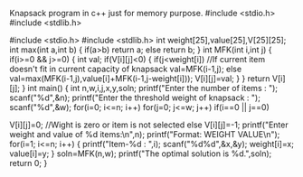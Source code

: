Knapsack program in c++ just for memory purpose.
#include <stdio.h>
#include <stdlib.h>

#include <stdio.h>
#include <stdlib.h>
int weight[25],value[25],V[25][25];
int max(int a,int b)
{
if(a>b)
return a;
else
return b;
}
int MFK(int i,int j)
{
if(i>=0 && j>=0)
{
int val;
if(V[i][j]<0)
{
if(j<weight[i]) //If current item doesn't fit in current capacity of knapsack
val=MFK(i-1,j);
else
val=max(MFK(i-1,j),value[i]+MFK(i-1,j-weight[i]));
V[i][j]=val;
}
}
return V[i][j];
}
int main()
{
int n,w,i,j,x,y,soln;
printf("Enter the number of items : ");
scanf("%d",&n);
printf("Enter the threshold weight of knapsack : ");
scanf("%d",&w);
for(i=0; i<=n; i++)
for(j=0; j<=w; j++)
if(i==0 || j==0)

V[i][j]=0; //Wight is zero or item is not selected
else
V[i][j]=-1;
printf("Enter weight and value of %d items:\n",n);
printf("Format: WEIGHT <space> VALUE\n");
for(i=1; i<=n; i++)
{
printf("Item-%d : ",i);
scanf("%d%d",&x,&y);
weight[i]=x;
value[i]=y;
}
soln=MFK(n,w);
printf("The optimal solution is %d.",soln);
return 0;
}
